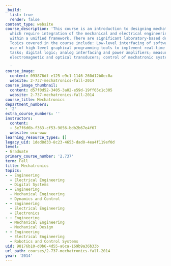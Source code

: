 ```yaml
---
_build:
  list: true
  render: false
content_type: website
course_description: 'This course is an introduction to designing mechatronic systems,
  which require integration of the mechanical and electrical engineering disciplines
  within a unified framework. There are significant laboratory-based design experiences.
  Topics covered in the course include: Low-level interfacing of software with hardware;
  use of high-level graphical programming tools to implement real-time computation
  tasks; digital logic; analog interfacing and power amplifiers; measurement and sensing;
  electromagnetic and optical transducers; control of mechatronic systems.

  '
course_image:
  content: 093876df-e125-e9c1-1146-260d12b0ec0a
  website: 2-737-mechatronics-fall-2014
course_image_thumbnail:
  content: d57f0d52-3405-3a02-e59d-19ff65c1c305
  website: 2-737-mechatronics-fall-2014
course_title: Mechatronics
department_numbers:
- '2'
extra_course_numbers: ''
instructors:
  content:
  - 5e7f6d6b-f363-cf53-9056-bdb2b67e4f67
  website: ocw-www
learning_resource_types: []
legacy_uid: 1ded8d33-8c23-4653-dad0-4ea4f119ef0d
level:
- Graduate
primary_course_number: '2.737'
term: Fall
title: Mechatronics
topics:
- - Engineering
  - Electrical Engineering
  - Digital Systems
- - Engineering
  - Mechanical Engineering
  - Dynamics and Control
- - Engineering
  - Electrical Engineering
  - Electronics
- - Engineering
  - Mechanical Engineering
  - Mechanical Design
- - Engineering
  - Electrical Engineering
  - Robotics and Control Systems
uid: 98176b10-d0b6-4d55-a6ca-169b9a36b33b
url_path: courses/2-737-mechatronics-fall-2014
year: '2014'
---
```

